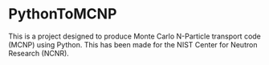 # PythonToMCNP
This is a project designed to produce Monte Carlo N-Particle transport code (MCNP) using Python. This has been made for the NIST Center for Neutron Research (NCNR).
